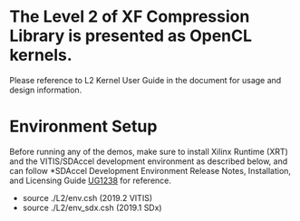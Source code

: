 # The Level 2 of XF Compression Library is presented as OpenCL kernels.

Please reference to L2 Kernel User Guide in the document for usage and design information.


# Environment Setup 

Before running any of the demos, make sure to install Xilinx Runtime (XRT) and the VITIS/SDAccel development environment as described below, and can follow *SDAccel Development Environment Release Notes, Installation, and Licensing Guide [UG1238](https://www.xilinx.com/html_docs/xilinx2019_1/sdaccel_doc/yrc1534452173645.html) for reference.
 * source ./L2/env.csh      (2019.2 VITIS)
 * source ./L2/env_sdx.csh  (2019.1 SDx)

